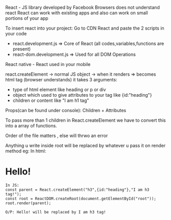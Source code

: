React - JS library developed by Facebook
Browsers does not understand react
React can work with existing apps and also can work on small portions of your app

To insert react into your project:
Go to CDN React and paste the 2 scripts in your code

- react.development.js => Core of React (all codes,variables,functions are present)
- react-dom.development.js => Used for all DOM Operations

React native - React used in your mobile


react.createElement -> normal JS object -> when it renders => becomes html tag (browser understands)
it takes 3 arguments:

- type of html element like heading or p or div
- object which used to give attributes to your tag like {id:"heading"}
- children or content like "I am h1 tag"

Props(can be found under console): Children + Attributes

To pass more than 1 children in React.createElement we have to convert this into a array of functions.

Order of the file matters , else will thrwo an error

Anything u write inside root will be replaced by whatever u pass it on render method
eg: In html:
<body>
    <div id="header">
        <h1>Hello!</h1>
    </div>

    In JS:
    const parent = React.createElement("h3",{id:"heading"},"I am h3 tag!");
    const root = ReactDOM.createRoot(document.getElementById("root"));
    root.render(parent);

    O/P: Hello! will be replaced by I am h3 tag!
